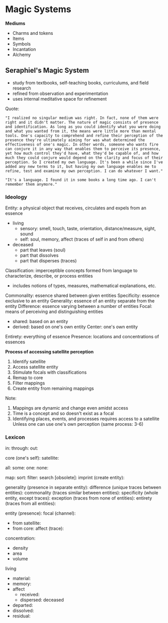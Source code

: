 # Magic Systems

**Mediums**
- Charms and tokens
- Items
- Symbols
- Incantation
- Alchemy

## Seraphiel's Magic System
- study from textbooks, self-teaching books, curriculums, and field research
- refined from observation and experimentation
- uses internal meditative space for refinement

Quote:

	"I realized no singular medium was right. In fact, none of them were right and it didn't matter. The nature of magic consists of presence and identification. As long as you could identify what you were doing and what you wanted from it, the means were little more than mental tools. One's capacity to comprehend and refine their perception of the presence they're ultimately aiming for was what determined the effectiveness of one's magic. In other words, someone who wants fire can conjure it in any way that enables them to perceive its presence, yet how much control they'd have, what they'd be capable of, and how much they could conjure would depend on the clarity and focus of their perception. So I created my own language. It's been a while since I've added any new terms to it, but having my own language enables me to refine, test and examine my own perception. I can do whatever I want."

	"It's a language. I found it in some books a long time ago. I can't remember them anymore."

### Ideology
Entity: a physical object that receives, circulates and expels from an essence
- living
  - sensory: smell, touch, taste, orientation, distance/measure, sight, sound
  - self: soul, memory, affect (traces of self in and from others)
- deceased
  - part that leaves (soul)
  - part that dissolves
  - part that disperses (traces)

Classification: imperceptible concepts formed from language to characterize, describe, or process entities
- includes notions of types, measures, mathematical explanations, etc.

Commonality: essence shared between given entities
Specificity: essence exclusive to an entity
Generality: essence of an entity separate from the entity
Difference: essence varying between a number of entities
Focal: means of perceiving and distinguishing entities
- shared: based on an entity
- derived: based on one's own entity
Center: one's own entity

Entirety: everything of essence
Presence: locations and concentrations of essences

**Process of accessing satellite perception**
1. Identify satellite
2. Access satellite entity
3. Stimulate focals with classifications
4. Remap to core
5. Filter mappings
6. Create entity from remaining mappings

Note:
1. Mappings are dynamic and change even amidst access
2. Time is a concept and so doesn't exist as a focal
3. Identifying places, events, and processes requires access to a satellite
   Unless one can use one's own perception (same process: 3-6)

### Lexicon
in:
through:
out:

core (one's self):
satellite:

all:
some:
one:
none:

map:
sort:
filter:
search [obsolete]:
imprint (create entity):

generality (presence in separate entity):
difference (unique traces between entities):
commonality (traces similar between entities):
specificity (whole entity, except traces):
exception (traces from none of entities):
entirety (traces from all entities):

entity (presence):
focal (channel):
- from satellite:
- from core:
affect (trace):

concentration:
- density
- area
- volume

living
- material:
- memory:
- affect
  - received:
  - dispersed:
deceased
- departed:
- dissolved:
- residual:
